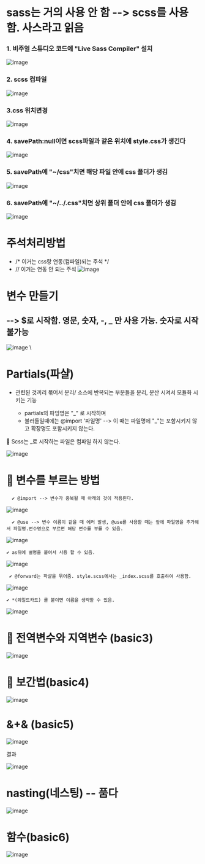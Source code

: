 # sass는 거의 사용 안 함 --> scss를 사용 함. 사스라고 읽음



### 1. 비주얼 스튜디오 코드에 "Live Sass Compiler" 설치

![image](https://github.com/kgy424/sass/assets/129706828/e509ef16-5539-4920-8d3a-8768d8d5fcef)


### 2. scss 컴파일

![image](https://github.com/kgy424/sass/assets/129706828/b0f764e9-8500-4e2b-ae28-35688fba9228)


### 3.css 위치변경 

![image](https://github.com/kgy424/sass/assets/129706828/1d7e6050-8470-49d8-90be-07b00e1863d1)


### 4. savePath:null이면 scss파일과 같은 위치에 style.css가 생긴다

![image](https://github.com/kgy424/sass/assets/129706828/e218d64e-1bb2-492d-a355-53b795512a4f)


### 5.  savePath에 "~/css"치면 해당 파일 안에 css 폴더가 생김

![image](https://github.com/kgy424/sass/assets/129706828/5536a31e-c25c-4773-9f6b-56706b6767fc)

### 6. savePath에 "~/../.css"치면 상위 폴더 안에 css 폴더가 생김

![image](https://github.com/kgy424/sass/assets/129706828/2fdcb8c0-946e-46ca-96cf-54920c48396c)


# 주석처리방법

- /* 이거는 css랑 연동(컴파일)되는 주석 */
- // 이거는 연동 안 되는 주석
![image](https://github.com/kgy424/sass/assets/129706828/b759ee91-bf2c-4c54-ac2b-ec7a78fbb95b)


# 변수 만들기
## --> $로 시작함. 영문, 숫자, -, _ 만 사용 가능. 숫자로 시작 불가능
![image](https://github.com/kgy424/sass/assets/129706828/8724fe88-dd4e-4568-bd20-83282a39d209)
\

# Partials(파샬)
 - 관련된 것끼리 묶어서 분리/ 소스에 반복되는 부분들을 분리, 분산 시켜서 모듈화 시키는 기능

   * partials의 파밍명은 "_" 로 시작하며
   * 불러들일때에는 @import '파일명'  --> 이 때는 파일명에 "_"는 포함시키지 않고 확장명도 포함시키지 않는다.

  👶 Scss는 _로 시작하는 파일은 컴파일 하지 않는다.

![image](https://github.com/kgy424/sass/assets/129706828/6c3808ac-c021-4e00-aabc-3c5ca740065a)


# 💖 변수를 부르는 방법

      ✔️ @import --> 변수가 중복될 때 아래의 것이 적용된다.

![image](https://github.com/kgy424/react_basic/assets/129706828/ebc0d11a-3abe-44b2-b63a-41bcd2c56d6d)

      ✔️ @use --> 변수 이름이 같을 때 에러 발생, @use를 사용할 때는 앞에 파일명을 추가해서 파일명.변수명으로 부르면 해당 변수를 부를 수 있음.
    
![image](https://github.com/kgy424/react_basic/assets/129706828/fb584029-99cf-40d8-a5c3-6ff607694852)

    ✔️ as뒤에 별명을 붙여서 사용 할 수 있음.
    
![image](https://github.com/kgy424/react_basic/assets/129706828/035da33c-b6fe-416f-a7fd-f621295ef67f)

     ✔️ @forward는 파샬을 묶어줌. style.scss에서는 _index.scss를 호출하여 사용함.
![image](https://github.com/kgy424/react_basic/assets/129706828/d1b5ed4a-7486-44a1-ad01-e63eaa8436d5)

    ✔️ *(와일드카드) 를 붙이면 이름을 생략할 수 있음.
![image](https://github.com/kgy424/react_basic/assets/129706828/0fb9fb10-ef13-496c-b02f-b0d7779a499a)


# 💖 전역변수와 지역변수 (basic3)

![image](https://github.com/kgy424/sass/assets/129706828/62185aeb-dfa4-41f5-9afb-c4436eb80676)

# 💖 보간법(basic4)

![image](https://github.com/kgy424/sass/assets/129706828/f997375d-e295-46fd-8d4a-33560fbf8a77)


# &+& (basic5)

![image](https://github.com/kgy424/sass/assets/129706828/f2e9842c-4278-41b3-a131-72f547611874)

결과

![image](https://github.com/kgy424/sass/assets/129706828/4393dec0-f6ac-492e-8709-8af87b56c6dd)

# nasting(네스팅) -- 품다

![image](https://github.com/kgy424/sass/assets/129706828/399a7ce9-b893-483b-923a-d8389a7cf208)

# 함수(basic6)

![image](https://github.com/kgy424/sass/assets/129706828/fdb3d00a-2c5f-4ecb-a94a-5b89ed9d51aa)


